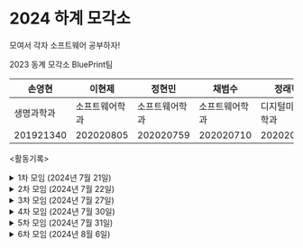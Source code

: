 # 2024 하계 모각소
모여서 각자 소프트웨어 공부하자!

2023 동계 모각소 BluePrint팀 

|손영현|이현제|정현민|채범수|정래혁|
|---|---|---|---|---|
|생명과학과|소프트웨어학과|소프트웨어학과|소프트웨어학과|디지털미디어학과|
|201921340|202020805|202020759|202020710|202020102|

<활동기록>

<details>
  <summary>1차 모임 (2024년 7월 21일) </summary>
<img width="1437" alt="스크린샷 2024-07-21 오후 10 41 35" src="https://github.com/user-attachments/assets/1d55c7e9-b005-4bd5-9e4d-e69c4b5d5b7d">
<br>
  이현제 - 공부내용 및 모각소 소감 : https://velog.io/@guswp320/JAVAclass-%EC%9D%B8%EC%8A%A4%ED%84%B4%EC%8A%A4%EC%9D%98-%EB%A9%94%EB%AA%A8%EB%A6%AC-%ED%95%A0%EB%8B%B9
<br>
  손영현 - 공부내용 및 모각소 소감 : https://development-diary-0h.tistory.com/24
</details>

<details>
  <summary>2차 모임 (2024년 7월 22일) </summary>
<img width="1436" alt="스크린샷 2024-07-22 오후 9 21 23" src="https://github.com/user-attachments/assets/5236c904-6213-4d9d-ad24-c937ea897e40"> 
<br>
  이현제 - 공부내용 및 모각소 소감 : https://velog.io/@guswp320/%EC%9A%B4%EC%98%81%EC%B2%B4%EC%A0%9C-address-spaces
<br>
  손영현 - 공부내용 및 모각소 소감 : https://development-diary-0h.tistory.com/25
</details>

<details>
  <summary>3차 모임 (2024년 7월 27일) </summary>
<img width="1438" alt="스크린샷 2024-07-27 오후 9 03 54" src="https://github.com/user-attachments/assets/f319fa9b-ab17-4271-b617-15e6711ec9a1">

  손영현 - 공부내용 및 모각소 소감: https://development-diary-0h.tistory.com/26
<br>
  이현제 - 공부내용 및 모각소 소감: https://velog.io/@guswp320/%EC%9A%B4%EC%98%81%EC%B2%B4%EC%A0%9C-5%EC%9B%9424%EC%9D%BC

</details>

<details>
  <summary>4차 모임 (2024년 7월 30일) </summary>
<img width="1433" alt="스크린샷 2024-07-30 오후 11 05 15" src="https://github.com/user-attachments/assets/9a4a5835-28cc-417b-bceb-a380f16d7bcc">

</details>
<details>
  <summary>5차 모임 (2024년 7월 31일) </summary>
<img width="1440" alt="스크린샷 2024-07-31 오후 4 51 25" src="https://github.com/user-attachments/assets/c812073f-6076-4a74-b3c4-b8c490af8c47">
  <br>
회의록: https://development-diary-0h.tistory.com/27
</details>

</details>
<details>
  <summary>6차 모임 (2024년 8월 6일) </summary>
<img width="1435" alt="스크린샷 2024-08-06 오후 9 01 02" src="https://github.com/user-attachments/assets/a4b89247-24e7-4258-98fe-4e676e188261">
  <br>
</details>
